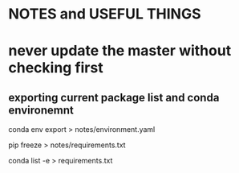 # NOTES and USEFUL THINGS

# never update the master without checking first


## exporting current package list and conda environemnt
conda env export > notes/environment.yaml

pip freeze > notes/requirements.txt

conda list -e > requirements.txt


